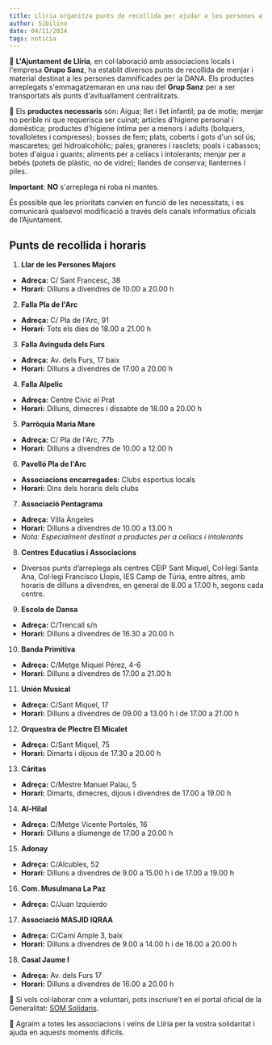 ```yaml
---
title: Llíria organitza punts de recollida per ajudar a les persones afectades per la DANA
author: Sibilino
date: 04/11/2024
tags: noticia
---
```


📢 **L'Ajuntament de Llíria**, en col·laboració amb associacions locals i l'empresa **Grupo Sanz**, ha establit diversos punts de recollida de menjar i material destinat a les persones damnificades per la DANA. Els productes arreplegats s'emmagatzemaran en una nau del **Grup Sanz** per a ser transportats als punts d'avituallament centralitzats.

📝 Els **productes necessaris** són: Aigua; llet i llet infantil; pa de motle; menjar no perible ni que requerisca ser cuinat; articles d'higiene personal i domèstica; productes d'higiene íntima per a menors i adults (bolquers, tovalloletes i compreses); bosses de fem; plats, coberts i gots d'un sol ús; mascaretes; gel hidroalcohòlic; pales; graneres i rasclets; poals i cabassos; botes d'aigua i guants; aliments per a celíacs i intolerants; menjar per a bebés (potets de plàstic, no de vidre); llandes de conserva; llanternes i piles.

**Important**: **NO** s'arreplega ni roba ni mantes.

És possible que les prioritats canvien en funció de les necessitats, i es comunicarà qualsevol modificació a través dels canals informatius oficials de l’Ajuntament.

## Punts de recollida i horaris

1. **Llar de les Persones Majors**
- **Adreça:** C/ Sant Francesc, 38
- **Horari:** Dilluns a divendres de 10.00 a 20.00 h

2. **Falla Pla de l'Arc**
- **Adreça:** C/ Pla de l'Arc, 91
- **Horari:** Tots els dies de 18.00 a 21.00 h

3. **Falla Avinguda dels Furs**
- **Adreça:** Av. dels Furs, 17 baix
- **Horari:** Dilluns a divendres de 17.00 a 20.00 h

4. **Falla Alpelic**
- **Adreça:** Centre Cívic el Prat
- **Horari:** Dilluns, dimecres i dissabte de 18.00 a 20.00 h

5. **Parròquia Maria Mare**
- **Adreça:** C/ Pla de l'Arc, 77b
- **Horari:** Dilluns a divendres de 10.00 a 12.00 h

6. **Pavelló Pla de l'Arc**
- **Associacions encarregades:** Clubs esportius locals
- **Horari:** Dins dels horaris dels clubs

7. **Associació Pentagrama**
- **Adreça:** Villa Àngeles
- **Horari:** Dilluns a divendres de 10.00 a 13.00 h
- *Nota: Especialment destinat a productes per a celíacs i intolerants*

8. **Centres Educatius i Associacions**
- Diversos punts d’arreplega als centres CEIP Sant Miquel, Col·legi Santa Ana, Col·legi Francisco Llopis, IES Camp de Túria, entre altres, amb horaris de dilluns a divendres, en general de 8.00 a 17.00 h, segons cada centre.

9. **Escola de Dansa**
- **Adreça:** C/Trencall s/n
- **Horari:** Dilluns a divendres de 16.30 a 20.00 h

10. **Banda Primitiva**
- **Adreça:** C/Metge Miquel Pérez, 4-6
- **Horari:** Dilluns a divendres de 17.00 a 21.00 h

11. **Unión Musical**
- **Adreça:** C/Sant Miquel, 17
- **Horari:** Dilluns a divendres de 09.00 a 13.00 h i de 17.00 a 21.00 h

12. **Orquestra de Plectre El Micalet**
- **Adreça:** C/Sant Miquel, 75
- **Horari:** Dimarts i dijous de 17.30 a 20.00 h

13. **Cáritas**
- **Adreça:** C/Mestre Manuel Palau, 5
- **Horari:** Dimarts, dimecres, dijous i divendres de 17.00 a 19.00 h

14. **Al-Hilal**
- **Adreça:** C/Metge Vicente Portolés, 16
- **Horari:** Dilluns a diumenge de 17.00 a 20.00 h

15. **Adonay**
- **Adreça:** C/Alcubles, 52
- **Horari:** Dilluns a divendres de 9.00 a 15.00 h i de 17.00 a 19.00 h

16. **Com. Musulmana La Paz**
- **Adreça:** C/Juan Izquierdo

17. **Associació MASJID IQRAA**
- **Adreça:** C/Camí Ample 3, baix
- **Horari:** Dilluns a divendres de 9.00 a 14.00 h i de 16.00 a 20.00 h

18. **Casal Jaume I**
- **Adreça:** Av. dels Furs 17
- **Horari:** Dilluns a divendres de 16.00 a 20.00 h

🤲 Si vols col·laborar com a voluntari, pots inscriure’t en el portal oficial de la Generalitat: [SOM Solidaris](https://presidencia.gva.es/va/somsolidaritat).

🙏 Agraïm a totes les associacions i veïns de Llíria per la vostra solidaritat i ajuda en aquests moments difícils.